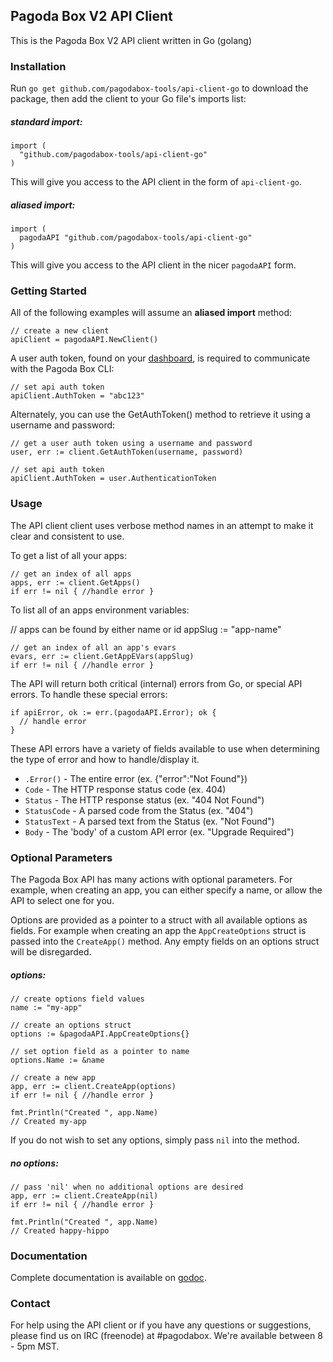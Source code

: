 ## Pagoda Box V2 API Client

This is the Pagoda Box V2 API client written in Go (golang)

### Installation

Run `go get github.com/pagodabox-tools/api-client-go` to download the package, then add the client to your Go file's imports list:

##### standard import:
    import (
      "github.com/pagodabox-tools/api-client-go"
    )

This will give you access to the API client in the form of `api-client-go`.

##### aliased import:

    import (
      pagodaAPI "github.com/pagodabox-tools/api-client-go"
    )

This will give you access to the API client in the nicer `pagodaAPI` form.


### Getting Started

All of the following examples will assume an **aliased import** method:

    // create a new client
    apiClient = pagodaAPI.NewClient()

A user auth token, found on your [dashboard](https://dashboard.pagodabox.io/users/me/auth-token), is required to communicate with the Pagoda Box CLI:

    // set api auth token
    apiClient.AuthToken = "abc123"

Alternately, you can use the GetAuthToken() method to retrieve it using a username and password:

    // get a user auth token using a username and password
    user, err := client.GetAuthToken(username, password)

    // set api auth token
    apiClient.AuthToken = user.AuthenticationToken


### Usage

The API client client uses verbose method names in an attempt to make it clear and consistent to use.

To get a list of all your apps:

    // get an index of all apps
    apps, err := client.GetApps()
    if err != nil { //handle error }

To list all of an apps environment variables:

   // apps can be found by either name or id
    appSlug := "app-name"

    // get an index of all an app's evars
    evars, err := client.GetAppEVars(appSlug)
    if err != nil { //handle error }

The API will return both critical (internal) errors from Go, or special API errors. To handle these special errors:

    if apiError, ok := err.(pagodaAPI.Error); ok {
      // handle error
    }

These API errors have a variety of fields available to use when determining the type of error and how to handle/display it.

* `.Error()` - The entire error (ex. {"error":"Not Found"})
* `Code` - The HTTP response status code (ex. 404)
* `Status` - The HTTP response status (ex. "404 Not Found")
* `StatusCode` - A parsed code from the Status (ex. "404")
* `StatusText` - A parsed text from the Status (ex. "Not Found")
* `Body` - The 'body' of a custom API error (ex. "Upgrade Required")


### Optional Parameters

The Pagoda Box API has many actions with optional parameters. For example,
when creating an app, you can either specify a name, or allow the API to select
one for you.

Options are provided as a pointer to a struct with all available options as fields. For example when creating an app the `AppCreateOptions` struct is passed into the
`CreateApp()` method. Any empty fields on an options struct will be disregarded.

##### options:

    // create options field values
    name := "my-app"

    // create an options struct
    options := &pagodaAPI.AppCreateOptions{}

    // set option field as a pointer to name
    options.Name := &name

    // create a new app
    app, err := client.CreateApp(options)
    if err != nil { //handle error }

    fmt.Println("Created ", app.Name)
    // Created my-app


If you do not wish to set any options, simply pass `nil` into the method.

##### no options:

    // pass 'nil' when no additional options are desired
    app, err := client.CreateApp(nil)
    if err != nil { //handle error }

    fmt.Println("Created ", app.Name)
    // Created happy-hippo


### Documentation

Complete documentation is available on [godoc](http://godoc.org/github.com/pagodabox-tools/api-client-go).


### Contact

For help using the API client or if you have any questions or suggestions, please find us on IRC (freenode) at #pagodabox. We're available between 8 - 5pm MST.
